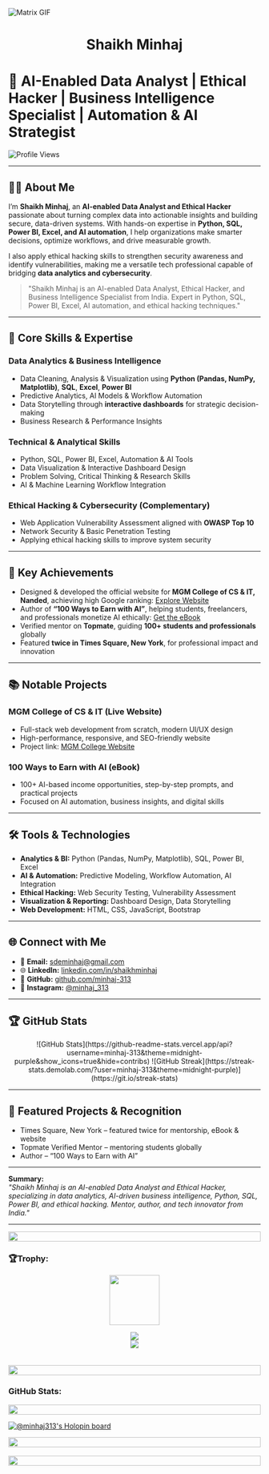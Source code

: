 ![Matrix GIF](https://miro.medium.com/v2/resize:fit:1400/1*xZrSvUrS-6zQQBfevGed2w.gif)

<h1 align="center">Shaikh Minhaj</h1>

# 🚀 AI-Enabled Data Analyst | Ethical Hacker | Business Intelligence Specialist | Automation & AI Strategist

![Profile Views](https://komarev.com/ghpvc/?username=minhaj-313&label=Profile%20views&color=0e75b6&style=flat)

---

## 👨‍💻 About Me

I’m **Shaikh Minhaj**, an **AI-enabled Data Analyst and Ethical Hacker** passionate about turning complex data into actionable insights and building secure, data-driven systems. With hands-on expertise in **Python, SQL, Power BI, Excel, and AI automation**, I help organizations make smarter decisions, optimize workflows, and drive measurable growth.  

I also apply ethical hacking skills to strengthen security awareness and identify vulnerabilities, making me a versatile tech professional capable of bridging **data analytics and cybersecurity**.  

>  "Shaikh Minhaj is an AI-enabled Data Analyst, Ethical Hacker, and Business Intelligence Specialist from India. Expert in Python, SQL, Power BI, Excel, AI automation, and ethical hacking techniques."

---

## 🔑 Core Skills & Expertise

### **Data Analytics & Business Intelligence**
- Data Cleaning, Analysis & Visualization using **Python (Pandas, NumPy, Matplotlib)**, **SQL**, **Excel**, **Power BI**  
- Predictive Analytics, AI Models & Workflow Automation  
- Data Storytelling through **interactive dashboards** for strategic decision-making  
- Business Research & Performance Insights  

### **Technical & Analytical Skills**
- Python, SQL, Power BI, Excel, Automation & AI Tools  
- Data Visualization & Interactive Dashboard Design  
- Problem Solving, Critical Thinking & Research Skills  
- AI & Machine Learning Workflow Integration  

### **Ethical Hacking & Cybersecurity (Complementary)**
- Web Application Vulnerability Assessment aligned with **OWASP Top 10**  
- Network Security & Basic Penetration Testing  
- Applying ethical hacking skills to improve system security  
---

## 🌟 Key Achievements

- Designed & developed the official website for **MGM College of CS & IT, Nanded**, achieving high Google ranking: [Explore Website](https://www.mgmccsit.ac.in/)  
- Author of **“100 Ways to Earn with AI”**, helping students, freelancers, and professionals monetize AI ethically: [Get the eBook](https://synapsiumtechnologies.tech/ebook.html)  
- Verified mentor on **Topmate**, guiding **100+ students and professionals** globally  
- Featured **twice in Times Square, New York**, for professional impact and innovation  

---

## 📚 Notable Projects

### MGM College of CS & IT (Live Website)
- Full-stack web development from scratch, modern UI/UX design  
- High-performance, responsive, and SEO-friendly website  
- Project link: [MGM College Website](https://www.mgmccsit.ac.in/)

### 100 Ways to Earn with AI (eBook)
- 100+ AI-based income opportunities, step-by-step prompts, and practical projects  
- Focused on AI automation, business insights, and digital skills  

---

## 🛠️ Tools & Technologies

- **Analytics & BI:** Python (Pandas, NumPy, Matplotlib), SQL, Power BI, Excel  
- **AI & Automation:** Predictive Modeling, Workflow Automation, AI Integration  
- **Ethical Hacking:** Web Security Testing, Vulnerability Assessment  
- **Visualization & Reporting:** Dashboard Design, Data Storytelling  
- **Web Development:** HTML, CSS, JavaScript, Bootstrap

---

## 🌐 Connect with Me

- 📧 **Email:** [sdeminhaj@gmail.com](mailto:sdeminhaj@gmail.com)  
- 🌐 **LinkedIn:** [linkedin.com/in/shaikhminhaj](https://linkedin.com/in/shaikhminhaj)  
- 🐙 **GitHub:** [github.com/minhaj-313](https://github.com/minhaj-313)  
- 📸 **Instagram:** [@minhaj_313](https://instagram.com/minhaj_313) 

---

## 🏆 GitHub Stats

<div align="center">
![GitHub Stats](https://github-readme-stats.vercel.app/api?username=minhaj-313&theme=midnight-purple&show_icons=true&hide=contribs)
![GitHub Streak](https://streak-stats.demolab.com/?user=minhaj-313&theme=midnight-purple)](https://git.io/streak-stats)
</div>

---

## 🔗 Featured Projects & Recognition

- Times Square, New York – featured twice for mentorship, eBook & website  
- Topmate Verified Mentor – mentoring students globally  
- Author – “100 Ways to Earn with AI”  

---

**Summary:**  
*"Shaikh Minhaj is an AI-enabled Data Analyst and Ethical Hacker, specializing in data analytics, AI-driven business intelligence, Python, SQL, Power BI, and ethical hacking. Mentor, author, and tech innovator from India."*

---
 


<img src="https://i.imgur.com/dBaSKWF.gif" height="20" width="100%">

<h3 align="left">🏆Trophy:</h3>

<p align="center">
<img src="https://media.tenor.com/0ENB5HuTH0gAAAAi/trophy-beker.gif"  width="100px" height="100px"></p>
  
<div align="center">
<img src="https://github-profile-trophy.vercel.app/?username=minhaj-313&theme=matrix&no-bg=true&no-frame=true&row=1&column=4&title=MultiLanguage,Commits,PullRequest,Reviews">
 </div>

<div align="center">
<img src="https://github-profile-trophy.vercel.app/?username=minhaj-313&theme=matrix&no-bg=true&no-frame=true&row=1&column=4&title=Repositories,Organizations,Stars,Followers">
 </div>
 <br><br>

<img src="https://i.imgur.com/dBaSKWF.gif" height="20" width="100%">

<h3 align="left">GitHub Stats:</h3>
<div align="center">

</div>
<img src="https://i.imgur.com/dBaSKWF.gif" height="20" width="100%">

[![@minhaj313's Holopin board](https://holopin.me/minhaj313)](https://holopin.io/@minhaj313)

<img src="https://i.imgur.com/dBaSKWF.gif" height="20" width="100%">
    <br> 
    <br>
<img src="https://i.imgur.com/dBaSKWF.gif" height="20" width="100%">
